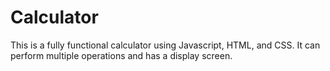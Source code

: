 # Calculator

This is a fully functional calculator using Javascript, HTML, and CSS. It can perform multiple operations and has a display screen. 
